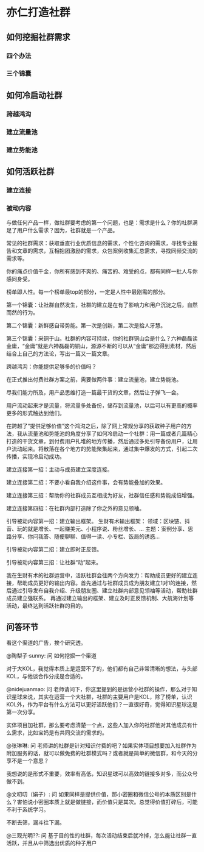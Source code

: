 # 亦仁打造社群

## 如何挖掘社群需求


### 四个办法

### 三个锦囊



## 如何冷启动社群


### 跨越鸿沟


### 建立流量池

### 建立势能池




## 如何活跃社群

### 建立连接

### 被动内容



与做任何产品一样，做社群要考虑的第一个问题，也是：需求是什么？你的社群满足了用户什么需求？因为，社群就是一个产品。

常见的社群需求：获取垂直行业优质信息的需求，个性化咨询的需求，寻找专业报告和文章的需求，互相抱团激励的需求，众包案例收集汇总需求，寻找同频交流的需求等。

你的痛点价值千金，你所有感到不爽的、痛苦的、难受的点，都有同样一批人与你感同身受。

榜单即人性。每一个榜单最top的部分，一定是人性中最刚需的部分。

第一个锦囊：让社群自然发生，社群的建立是在有了影响力和用户沉淀之后，自然而然的行为。

第二个锦囊：新鲜感自带势能。第一次是创新，第二次是拾人牙慧。

第三个锦囊：采铜于山。社群的内容可持续，你的社群铜山会是什么？六神磊磊读金庸，“金庸”就是六神磊磊的铜山，源源不断的可以从“金庸”那边得到素材，然后结合上自己的方法论，写出一篇又一篇文章。



跨越鸿沟：你能提供足够多的价值吗？

在正式推出付费社群方案之前，需要做两件事：建立流量池，建立势能池。

尽我们能力所及，用产品思维打造一篇最干货的文章，然后让子弹飞一会。

用户流动起来才是流量，将流量多处备份，储存到流量池，以后可以有更高的概率更多的形式触达到他们。

在跨越了“提供足够价值”这个鸿沟之后，除了网上常规分享的获取种子用户的方法，我从流量池和势能池的角度分享了如何冷启动一个社群：用一篇或者几篇精心打造的干货文章，到付费用户扎堆的地方传播，然后通过多处引导备份用户，让用户流动起来。将散落在各个地方的势能聚集起来，通过集中爆发的方式，引起二次传播，实现冷启动成功。

建立连接第一招：主动与成员建立深度连接。


建立连接第二招：不要小看自我介绍这件事，会有势能叠加的效果。


建立连接第三招：帮助你的社群成员互相成为好友，社群信任感和势能成倍增强。


建立连接第四招：在社群内部打造除了你之外的意见领袖。

引导被动内容第一招：建立输出框架。
生财有术输出框架：
领域：区块链、抖音、玩的就是增长、一起赚美元、小程序说、粉丝增长、...
主题：案例分享、思路分享、你问我答、随便聊聊、值得一读、小专栏、饭局的诱惑...

引导被动内容第二招：建立即时正反馈。


引导被动内容第三招：让社群“动”起来。


我在生财有术的社群运营中，活跃社群会往两个方向发力：帮助成员更好的建立连接，帮助成员更好的输出内容。首先通过与社群成员成为朋友建立1对1的连接，然后通过引导发布自我介绍、升级朋友圈、建立社群内部意见领袖等活动，帮助社群成员建立强联系。 再通过建立输出的框架、建立及时正反馈机制、大航海计划等活动，最终达到活跃社群的目的。






## 问答环节
看这个渠道的广告，挨个研究透。

@陶梨子·sunny: 问 如何挖掘一个渠道

对于大KOL，我觉得本质上是运营不了的，他们都有自己非常清晰的想法，与头部KOL，与他谈合作分成是合适的。

@nidejuanmao: 问 老师请问下，你这里提到的是运营小社群的操作，那么对于知识星球来说，其实在运营一个大社群，社群的主要用户是KOL，除了榜单，认识KOL外，作为平台有什么方法可以更好活跃他们？一直很好奇，觉得知识星球这是第一次分享。

实体项目加社群，那么要考虑清楚一个点，这些人加入你的社群他对其他成员有什么需求，比如宝妈是有共同交流的需求的。

@张琳琳: 问 老师讲的社群是针对知识付费的吧？如果实体项目想要加入社群作为附加服务的话，就可以做免费的社群模式吗？或者就是简单的微信群，和今天的分享不是一个意思？

我想说的是形式不重要，效率有高低，知识星球可以高效的链接多对多，而公众号做不到。

@文叨叨（娟子）: 问 如果同样是提供价值，那小密圈和微信公号的本质区别是什么？害怕说小密圈本质上就是做链接，而价值只是其次。总觉得价值打碎后，可能不利于系统学习。

不断去筛，漏斗往下漏。

@三观光明??: 问 基于目的性的社群，每次活动结束后就冷掉，怎么能让社群一直活跃，并且从中筛选出优质的种子用户

